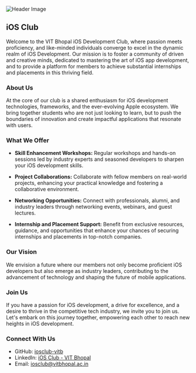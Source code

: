 ![Header Image](https://github.com/iosclub-vitb/iosclub-vitb/assets/153896110/4f8d7ada-e185-46eb-b1e0-f9d772dd71c6)

## iOS Club

Welcome to the VIT Bhopal iOS Development Club, where passion meets proficiency, and like-minded individuals converge to excel in the dynamic realm of iOS Development. Our mission is to foster a community of driven and creative minds, dedicated to mastering the art of iOS app development, and to provide a platform for members to achieve substantial internships and placements in this thriving field.

### About Us

At the core of our club is a shared enthusiasm for iOS development technologies, frameworks, and the ever-evolving Apple ecosystem. We bring together students who are not just looking to learn, but to push the boundaries of innovation and create impactful applications that resonate with users.

### What We Offer

- **Skill Enhancement Workshops:** Regular workshops and hands-on sessions led by industry experts and seasoned developers to sharpen your iOS development skills.

- **Project Collaborations:** Collaborate with fellow members on real-world projects, enhancing your practical knowledge and fostering a collaborative environment.

- **Networking Opportunities:** Connect with professionals, alumni, and industry leaders through networking events, webinars, and guest lectures.

- **Internship and Placement Support:** Benefit from exclusive resources, guidance, and opportunities that enhance your chances of securing internships and placements in top-notch companies.

### Our Vision

We envision a future where our members not only become proficient iOS developers but also emerge as industry leaders, contributing to the advancement of technology and shaping the future of mobile applications.

### Join Us

If you have a passion for iOS development, a drive for excellence, and a desire to thrive in the competitive tech industry, we invite you to join us. Let's embark on this journey together, empowering each other to reach new heights in iOS development.

### Connect With Us

- GitHub: [iosclub-vitb](https://github.com/iosclub-vitb)
- LinkedIn: [iOS Club - VIT Bhopal](http://www.linkedin.com/company/ios-club-vit-bhopal)
- Email: [iosclub@vitbhopal.ac.in](mailto:iosclub@vitbhopal.ac.in)


